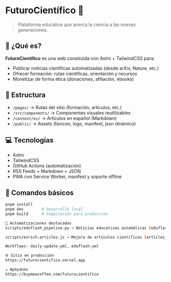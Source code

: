# FuturoCientífico 🌟

> Plataforma educativa que acerca la ciencia a las nuevas generaciones.

## 🚀 ¿Qué es?

**FuturoCientífico** es una web construida con Astro + TailwindCSS para:

- Publicar noticias científicas automatizadas (desde arXiv, Nature, etc.)
- Ofrecer formación: rutas científicas, orientación y recursos
- Monetizar de forma ética (donaciones, afiliación, ebooks)

## 📁 Estructura

- `/pages/` → Rutas del sitio (formación, artículos, etc.)
- `/src/components/` → Componentes visuales reutilizables
- `/content/es/` → Artículos en español (Markdown)
- `/public/` → Assets (favicon, logo, manifest, json dinámico)

## 💻 Tecnologías

- Astro
- TailwindCSS
- GitHub Actions (automatización)
- RSS Feeds + Markdown + JSON
- PWA con Service Worker, manifest y soporte offline

## 🧪 Comandos básicos

```bash
pnpm install
pnpm dev        # Desarrollo local
pnpm build      # Compilación para producción

🔄 Automatizaciones destacadas
scripts/eduflash_pipeline.py → Noticias educativas automáticas (eduflash.json)

scripts/enrich-articles.js → Mejora de artículos científicos (articles_enriched.json)

Workflows: daily-update.yml, eduflash.yml

🌐 Sitio en producción
https://futurocientifico.vercel.app

☕ Apóyanos
https://buymeacoffee.com/futurocientifico
